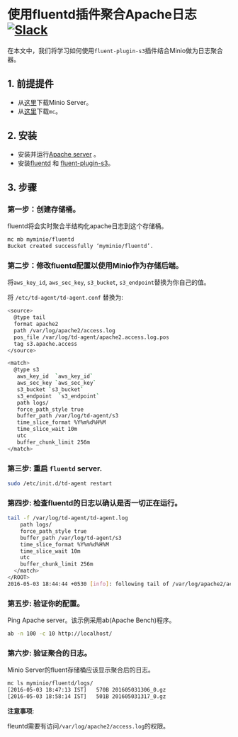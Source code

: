 # 使用fluentd插件聚合Apache日志[![Slack](https://slack.minio.io/slack?type=svg)](https://slack.minio.io)

在本文中，我们将学习如何使用`fluent-plugin-s3`插件结合Minio做为日志聚合器。

## 1. 前提提件

* 从[这里](https://docs.minio.io/docs/minio-quickstart-guide)下载Minio Server。
* 从[这里](http://docs.minio.io/docs/minio-client-quickstart-guide)下载`mc`。

## 2. 安装

* 安装并运行[Apache server](https://httpd.apache.org) 。
* 安装[fluentd](http://docs.fluentd.org/articles/install-by-deb) 和 [fluent-plugin-s3](http://docs.fluentd.org/articles/apache-to-s3#amazon-s3-output)。


## 3. 步骤

### 第一步：创建存储桶。


fluentd将会实时聚合半结构化apache日志到这个存储桶。

```sh
mc mb myminio/fluentd
Bucket created successfully ‘myminio/fluentd’.
```

### 第二步：修改fluentd配置以使用Minio作为存储后端。
将`aws_key_id`, `aws_sec_key`, `s3_bucket`,  `s3_endpoint`替换为你自己的值。

将 `/etc/td-agent/td-agent.conf` 替换为:

```sh
<source>
  @type tail
  format apache2
  path /var/log/apache2/access.log
  pos_file /var/log/td-agent/apache2.access.log.pos
  tag s3.apache.access
</source>

<match>
  @type s3
   aws_key_id  `aws_key_id`
   aws_sec_key `aws_sec_key`
   s3_bucket `s3_bucket`
   s3_endpoint  `s3_endpoint`
   path logs/
   force_path_style true
   buffer_path /var/log/td-agent/s3
   time_slice_format %Y%m%d%H%M
   time_slice_wait 10m
   utc
   buffer_chunk_limit 256m
</match>
```

### 第三步: 重启 `fluentd` server.  

```sh
sudo /etc/init.d/td-agent restart
```

### 第四步: 检查fluentd的日志以确认是否一切正在运行。

```sh
tail -f /var/log/td-agent/td-agent.log
    path logs/
    force_path_style true
    buffer_path /var/log/td-agent/s3
    time_slice_format %Y%m%d%H%M
    time_slice_wait 10m
    utc
    buffer_chunk_limit 256m
  </match>
</ROOT>
2016-05-03 18:44:44 +0530 [info]: following tail of /var/log/apache2/access.log
```

### 第五步: 验证你的配置。

Ping Apache server。该示例采用ab(Apache Bench)程序。


```sh
ab -n 100 -c 10 http://localhost/
```

### 第六步: 验证聚合的日志。

Minio Server的fluent存储桶应该显示聚合后的日志。

```sh
mc ls myminio/fluentd/logs/
[2016-05-03 18:47:13 IST]   570B 201605031306_0.gz
[2016-05-03 18:58:14 IST]   501B 201605031317_0.gz
```

**注意事项**:

 fleuntd需要有访问`/var/log/apache2/access.log`的权限。
